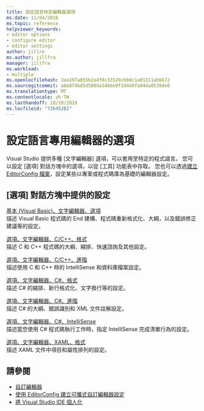 ```yaml
---
title: 設定語言特定編輯器選項
ms.date: 11/04/2016
ms.topic: reference
helpviewer_keywords:
- editor options
- configure editor
- editor settings
author: jillre
ms.author: jillfra
manager: jillfra
ms.workload:
- multiple
ms.openlocfilehash: 3aa197a855b2a4f0c33520c6b8c1a01311ab6b72
ms.sourcegitcommit: a8e8f4bd5d508da34bbe9f2d4d9fa94da0539de0
ms.translationtype: MT
ms.contentlocale: zh-TW
ms.lasthandoff: 10/19/2019
ms.locfileid: "72645282"
---
```

# <a name="set-language-specific-editor-options"></a>設定語言專用編輯器的選項

Visual Studio 提供多種 [文字編輯器] 選項，可以套用至特定的程式語言。 您可以設定 [選項] 對話方塊中的選項，以從 [工具] 功能表中存取。 您也可以透過[建立 EditorConfig 檔案](../../ide/create-portable-custom-editor-options.md)，設定某些以專案或程式碼庫為基礎的編輯器設定。

## <a name="settings-available-in-the-options-dialog-box"></a>[選項] 對話方塊中提供的設定

[基本 (Visual Basic)、文字編輯器、選項](../../ide/reference/options-text-editor-basic-visual-basic.md)\
描述 Visual Basic 程式碼的 End 建構、程式碼重新格式化、大綱，以及錯誤修正建議等的設定。

[選項、文字編輯器、C/C++、格式](../../ide/reference/options-text-editor-c-cpp-formatting.md)\
描述 C 和 C++ 程式碼的大綱、縮排、快速諮詢及其他設定。

[選項、文字編輯器、C/C++、進階](../../ide/reference/options-text-editor-c-cpp-advanced.md)\
描述使用 C 和 C++ 時的 IntelliSense 和資料庫檔案設定。

[選項、文字編輯器、C#、格式](../../ide/reference/options-text-editor-csharp-formatting.md)\
描述 C# 的縮排、新行格式化、文字換行等的設定。

[選項、文字編輯器、C#、進階](../../ide/reference/options-text-editor-csharp-advanced.md)\
描述 C# 的大綱、錯誤識別和 XML 文件註解設定。

[選項、文字編輯器、C#、IntelliSense](../../ide/reference/options-text-editor-csharp-intellisense.md)\
描述當您使用 C# 程式碼執行工作時，指定 IntelliSense 完成清單行為的設定。

[選項、文字編輯器、XAML、格式](../../ide/reference/options-text-editor-xaml-formatting.md)\
描述 XAML 文件中項目和屬性排列的設定。

## <a name="see-also"></a>請參閱

- [自訂編輯器](../how-to-change-text-case-in-the-editor.md)
- [使用 EditorConfig 建立可攜式自訂編輯器設定](../../ide/create-portable-custom-editor-options.md)
- [將 Visual Studio IDE 個人化](../../ide/personalizing-the-visual-studio-ide.md)